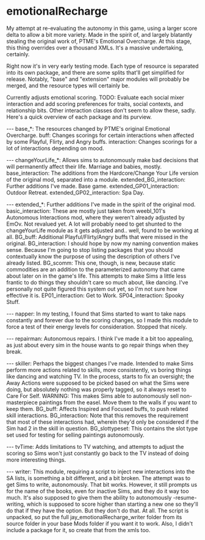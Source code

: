 # emotionalRecharge
My attempt at re-evaluating the autonomy in this game, using a larger score delta to allow a bit more variety.
Made in the spirit of, and largely blatantly stealing the original work of, PTME's Emotional Overcharge.
At this stage, this thing overrides over a thousand XMLs. It's a massive undertaking, certainly.

Right now it's in very early testing mode. Each type of resource is separated into its own package, and there are some splits that'll get simplified for release.
Notably, "base" and "extension" major modules will probably be merged, and the resource types will certainly be.

Currently adjusts emotional scoring.
TODO: Evaluate each social mixer interaction and add scoring preferences for traits, social contexts, and relationship bits. Other interaction classes don't seem to allow these, sadly.
Here's a quick overview of each package and its purview.

--- base_*: The resources changed by PTME's original Emotional Overcharge.
buff: Changes scorings for certain interactions when affected by some Playful, Flirty, and Angry buffs.
interaction: Changes scorings for a lot of interactions depending on mood.

--- changeYourLife_*: Allows sims to autonomously make bad decisions that will permanently affect their life. Marriage and babies, mostly.
base_interaction: The additions from the Hardcore/Change Your Life version of the original mod, separated into a module.
extended_BG_interaction: Further additions I've made. Base game.
extended_GP01_interaction: Outdoor Retreat.
extended_GP02_interaction: Spa Day.

--- extended_*: Further additions I've made in the spirit of the original mod.
basic_interaction: These are mostly just taken from weebl_101's Autonomous Interactions mod, where they weren't already adjusted by EmOv. Not revalued yet. A lot will probably need to get shunted to the changeYourLife module as it gets adjusted and.. well, found to be working at all.
BG_buff: Additional Playful/Flirty/Angry buffs that were missed in the original.
BG_interaction: I should hope by now my naming convention makes sense. Because I'm going to stop listing packages that you should contextually know the purpose of using the description of others I've already listed.
BG_scomm: This one, though, is new, because static commodities are an addition to the parameterized autonomy that came about later on in the game's life. This attempts to make Sims a little less frantic to do things they shouldn't care so much about, like dancing. I've personally not quite figured this system out yet, so I'm not sure how effective it is.
EP01_interaction: Get to Work.
SP04_interaction: Spooky Stuff.

--- napper: In my testing, I found that Sims started to want to take naps constantly and forever due to the scoring changes, so I made this module to force a test of their energy levels for consideration. Stopped that nicely.

--- repairman: Autonomous repairs. I think I've made it a bit too appealing, as just about every sim in the house wants to go repair things when they break.

--- skiller: Perhaps the biggest changes I've made. Intended to make Sims perform more actions related to skills, more consistently, vs boring things like dancing and watching TV.
    In the process, starts to fix an oversight; the Away Actions were supposed to be picked based on what the Sims were doing, but absolutely nothing was properly tagged, so it always reset to Care For Self.
    WARNING: This makes Sims able to autonomously sell non-masterpiece paintings from the easel. Move them to the walls if you want to keep them.
BG_buff: Affects Inspired and Focused buffs, to push related skill interactions.
BG_interaction: Note that this removes the requirement that most of these interactions had, wherein they'd only be considered if the Sim had 2 in the skill in question.
BG_slottypeset: This contains the slot type set used for testing for selling paintings autonomously.

--- tvTime: Adds limitations to TV watching, and attempts to adjust the scoring so Sims won't just constantly go back to the TV instead of doing more interesting things.

--- writer: This module, requiring a script to inject new interactions into the SA lists, is something a bit different, and a bit broken.
   The attempt was to get Sims to write, autonomously. That bit works.
   However, it still prompts us for the name of the books, even for inactive Sims, and they do it way too much.
   It's also supposed to give them the ability to autonomously -resume- writing, which is supposed to score higher than starting a new one so they'll do that if they have the option.
   But they don't do that. At all.
   The script is unpacked, so put the full jay_emotionalRecharge_writer folder from its source folder in your base Mods folder if you want it to work.
   Also, I didn't include a package for it, so create that from the xmls too.

